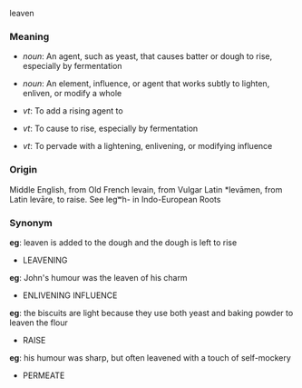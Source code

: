 leaven
### Meaning
+ _noun_: An agent, such as yeast, that causes batter or dough to rise, especially by fermentation
+ _noun_: An element, influence, or agent that works subtly to lighten, enliven, or modify a whole

+ _vt_: To add a rising agent to
+ _vt_: To cause to rise, especially by fermentation
+ _vt_: To pervade with a lightening, enlivening, or modifying influence

### Origin

Middle English, from Old French levain, from Vulgar Latin *levāmen, from Latin levāre, to raise. See legʷh- in Indo-European Roots

### Synonym

__eg__: leaven is added to the dough and the dough is left to rise

+ LEAVENING

__eg__: John's humour was the leaven of his charm

+ ENLIVENING INFLUENCE

__eg__: the biscuits are light because they use both yeast and baking powder to leaven the flour

+ RAISE

__eg__: his humour was sharp, but often leavened with a touch of self-mockery

+ PERMEATE


